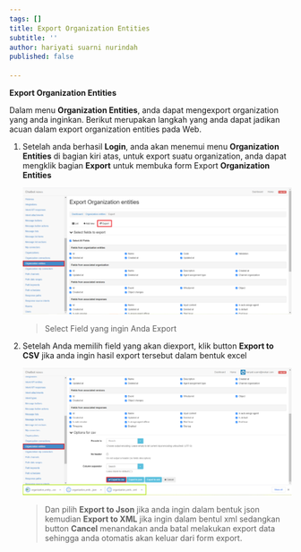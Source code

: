 ```yaml
---
tags: []
title: Export Organization Entities
subtitle: ''
author: hariyati suarni nurindah
published: false

---
```

**Export Organization Entities**

Dalam menu **Organization Entities**, anda dapat mengexport organization yang anda inginkan. Berikut merupakan langkah yang anda dapat jadikan acuan dalam export organization entities pada Web.

1. Setelah anda berhasil **Login**, anda akan menemui menu **Organization Entities** di bagian kiri atas, untuk export suatu organization, anda dapat mengklik bagian **Export** untuk membuka form Export **Organization Entities**

   ![](/uploads/organizationsentities4.PNG)

   > Select Field yang ingin Anda Export
2. Setelah Anda memilih field yang akan diexport, klik button **Export to CSV** jika anda ingin hasil export tersebut dalam bentuk excel

   ![](/uploads/organization-entities5.PNG)

   > Dan pilih **Export to Json** jika anda ingin dalam bentuk json kemudian **Export to XML** jika ingin dalam bentul xml sedangkan button **Cancel** menandakan anda batal melakukan export data sehingga anda otomatis akan keluar dari form export.
